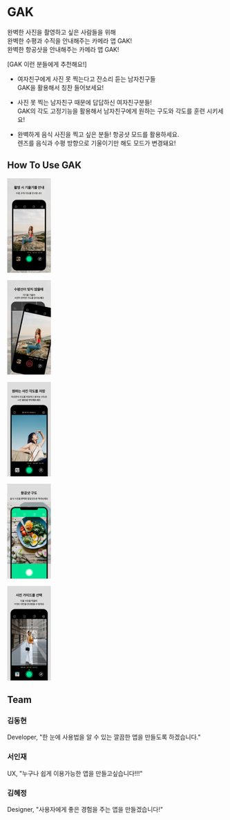 # GAK
완벽한 사진을 촬영하고 싶은 사람들을 위해<br> 
완벽한 수평과 수직을 안내해주는 카메라 앱 GAK!<br>
완벽한 항공샷을 안내해주는 카메라 앱 GAK!

[GAK 이런 분들에게 추천해요!]

- 여자친구에게 사진 못 찍는다고 잔소리 듣는 남자친구들<br>
 GAK을 활용해서 칭찬 들어보세요!

- 사진 못 찍는 남자친구 때문에 답답하신 여자친구분들!<br>
   GAK의 각도 고정기능을 활용해서 남자친구에게 원하는 구도와 각도를 훈련 시키세요!

- 완벽하게 음식 사진을 찍고 싶은 분들! 항공샷 모드를 활용하세요.<br>
   렌즈를 음식과 수평 방향으로 기울이기만 해도 모드가 변경돼요!

 ## How To Use GAK
 <img src="/sandbox/GitHubImage/6.5ver_screenshot01.png" width="20%" height="15%" title="px(픽셀) 크기 설정" alt="RubberDuck"></img>
 
 <img src="/sandbox/GitHubImage/6.5ver_screenshot02.png" width="20%" height="15%" title="px(픽셀) 크기 설정" alt="RubberDuck"></img>
 
 <img src="/sandbox/GitHubImage/6.5ver_screenshot03.png" width="20%" height="15%" title="px(픽셀) 크기 설정" alt="RubberDuck"></img>
 
 <img src="/sandbox/GitHubImage/6.5ver_screenshot04.png" width="20%" height="15%" title="px(픽셀) 크기 설정" alt="RubberDuck"></img>
 
 <img src="/sandbox/GitHubImage/6.5ver_screenshot05.png" width="20%" height="15%" title="px(픽셀) 크기 설정" alt="RubberDuck"></img>

## Team

### 김동현
Developer, "한 눈에 사용법을 알 수 있는 깔끔한 앱을 만들도록 하겠습니다."

### 서인재
UX, "누구나 쉽게 이용가능한 앱을 만들고싶습니다!!!" 

### 김혜정
Designer, "사용자에게 좋은 경험을 주는 앱을 만들겠습니다!"
